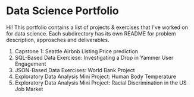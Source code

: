 # Data Science Portfolio

Hi! This portfolio contains a list of projects & exercises that I've worked on for data science.
Each subdirectory has its own README for problem description, approaches and deliverables.

1. Capstone 1: Seattle Airbnb Listing Price prediction
2. SQL-Based Data Exerciese: Investigating a Drop in Yammer User Engagement
3. JSON-Based Data Exercises: World Bank Project
4. Exploratory Data Analysis Mini Project: Human Body Temperature
5. Exploratory Data Analysis Mini Project: Racial Discrimination in the US Job Market

